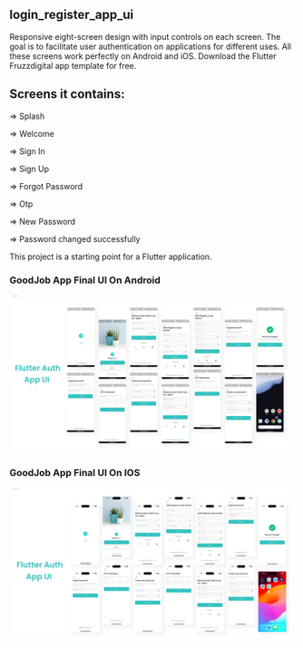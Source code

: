## login_register_app_ui

Responsive eight-screen design with input controls on each screen. 
The goal is to facilitate user authentication on applications for different uses. 
All these screens work perfectly on Android and iOS. Download the Flutter 
Fruzzdigital app template for free. 

## Screens it contains:

=> Splash

=> Welcome

=> Sign In

=> Sign Up

=> Forgot Password

=> Otp 

=> New Password 

=> Password changed successfully 

This project is a starting point for a Flutter application.

### GoodJob App Final UI On Android
![Preview](/flutter_auth_android_ui.jpg)

### GoodJob App Final UI On IOS
![Preview](/flutter_auth_ios_ui.jpg)